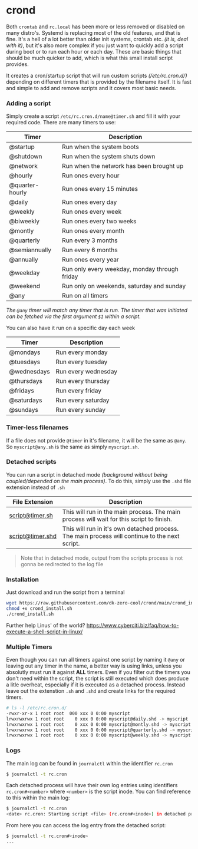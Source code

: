 # crond

Both `crontab` and `rc.local` has been more or less removed or disabled on many distro's. Systemd is replacing most of the old features, and that is fine. It's a hell of a lot better than older init systems, crontab etc. _(it is, deal with it)_, but it's also more complex if you just want to quickly add a script during boot or to run each hour or each day. These are basic things that should be much quicker to add, which is what this small install script provides. 

It creates a cron/startup script that will run custom scripts _(/etc/rc.cron.d/)_ depending on different timers that is provided by the filename itself. It is fast and simple to add and remove scripts and it covers most basic needs. 

### Adding a script

Simply create a script `/etc/rc.cron.d/name@timer.sh` and fill it with your required code. There are many timers to use: 

| Timer | Description |
| -- | -- | 
| @startup | Run when the system boots |
| @shutdown | Run when the system shuts down |
| @network | Run when the network has been brought up |
| @hourly | Run ones every hour |
| @quarter-hourly | Run ones every 15 minutes |
| @daily | Run ones every day |
| @weekly | Run ones every week |
| @biweekly | Run ones every two weeks |
| @montly | Run ones every month |
| @quarterly | Run every 3 months |
| @semiannually | Run every 6 months |
| @annually | Run ones every year | 
| @weekday | Run only every weekday, monday through friday |
| @weekend | Run only on weekends, saturday and sunday |
| @any | Run on all timers | 

_The `@any` timer will match any timer that is run. The timer that was initiated can be fetched via the first argument `$1` within a script._

You can also have it run on a specific day each week

| Timer | Description |
| -- | -- | 
| @mondays | Run every monday |
| @tuesdays | Run every tuesday |
| @wednesdays | Run every wednesday |
| @thursdays | Run every thursday |
| @fridays | Run every friday |
| @saturdays | Run every saturday |
| @sundays | Run every sunday |

### Timer-less filenames 

If a file does not provide `@timer` in it's filename, it will be the same as `@any`. So `myscript@any.sh` is the same as simply `myscript.sh`. 

### Detached scripts

You can run a script in detached mode _(background without being coupled/depended on the main process)_. To do this, simply use the `.shd` file extension instead of `.sh`

| File Extension | Description |
| -- | -- |
| script@timer.sh | This will run in the main process. The main process will wait for this script to finish. | 
| script@timer.shd | This will run in it's own detached process. The main process will continue to the next script. |

 > Note that in detached mode, output from the scripts process is not gonna be redirected to the log file

### Installation

Just download and run the script from a terminal

```sh
wget https://raw.githubusercontent.com/dk-zero-cool/crond/main/crond_install.sh
chmod +x crond_install.sh
./crond_install.sh
```

Further help Linus' of the world? https://www.cyberciti.biz/faq/how-to-execute-a-shell-script-in-linux/

### Multiple Timers

Even though you can run all timers against one script by naming it `@any` or leaving out any timer in the name, a better way is using links, unless you absolutly must run it against __ALL__ timers. Even if you filter out the timers you don't need within the script, the script is still executed which does produce a litle overheat, especially if it is executed as a detached process. Instead leave out the extenstion `.sh` and `.shd` and create links for the required timers.

```sh
# ls -l /etc/rc.cron.d/
-rwxr-xr-x 1 root root  000 xxx 0 0:00 myscript
lrwxrwxrwx 1 root root    0 xxx 0 0:00 myscript@daily.shd -> myscript
lrwxrwxrwx 1 root root    0 xxx 0 0:00 myscript@montly.shd -> myscript
lrwxrwxrwx 1 root root    0 xxx 0 0:00 myscript@quarterly.shd -> myscript
lrwxrwxrwx 1 root root    0 xxx 0 0:00 myscript@weekly.shd -> myscript
```

### Logs

The main log can be found in `journalctl` within the identifier `rc.cron`

```sh
$ journalctl -t rc.cron
```

Each detached process will have their own log entries using identifiers `rc.cron#<number>` where `<number>` is the script inode. You can find reference to this within the main log: 

```sh
$ journalctl -t rc.cron
<date> rc.cron: Starting script <file> (rc.cron#<inode>) in detached process
```

From here you can access the log entry from the detached script: 

```sh
$ journalctl -t rc.cron#<inode>
...
